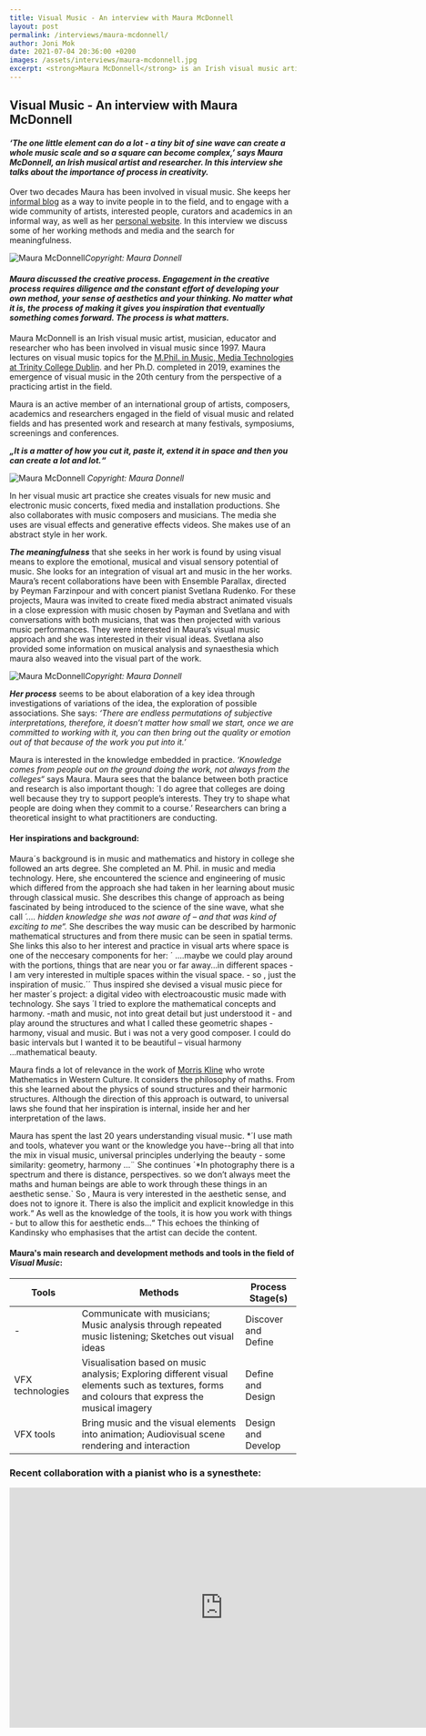 ```yaml
---
title: Visual Music - An interview with Maura McDonnell
layout: post
permalink: /interviews/maura-mcdonnell/
author: Joni Mok
date: 2021-07-04 20:36:00 +0200
images: /assets/interviews/maura-mcdonnell.jpg
excerpt: <strong>Maura McDonnell</strong> is an Irish visual music artist, musician, educator and researcher who has been involved in visual music since 1997.
---
```

## Visual Music - An interview with Maura McDonnell

#### *‘The one little element can do a lot - a tiny bit of sine wave can create a whole music scale and so a square can become complex,’ says Maura McDonnell, an Irish musical artist and researcher. In this interview she talks about the importance of process in creativity.*

Over two decades Maura has been involved in visual music. She keeps her [informal blog](http://visualmusic.blogspot.com) as a way to invite people in to the field, and to engage with a wide community of artists, interested people, curators and academics in an informal way, as well as her [personal website](http://mauramcdonnell.com).  In this interview we discuss some of her working methods and media and the search for meaningfulness.

![Maura McDonnell](/assets/interviews/maura2.gif)*Copyright: Maura Donnell*

#### *Maura discussed the creative process. Engagement in the creative process requires diligence and the constant effort of developing your own method, your sense of aesthetics and your thinking. No matter what it is, the process of making it gives you inspiration that eventually something comes forward. The process is what matters.*

Maura McDonnell is an Irish visual music artist, musician, educator and researcher who has been involved in visual music since 1997.  Maura lectures on visual music topics for the [M.Phil. in Music, Media Technologies at Trinity College Dublin](https://www.tcd.ie/eleceng/mmt/). and her Ph.D. completed in 2019, examines the emergence of visual music in the 20th century from the perspective of a practicing artist in the field.

Maura is an active member of an international group of artists, composers, academics and researchers engaged in the field of visual music and related fields and has presented work and research at many festivals, symposiums, screenings and conferences.  

<strong>*„It is a matter of how you cut it, paste it, extend it in space and then you can create a lot and lot.“*</strong>

![Maura McDonnell](/assets/interviews/maura3.gif) *Copyright: Maura Donnell*

In her visual music art practice she creates visuals for new music and electronic music concerts, fixed media and installation productions. She also collaborates with music composers and musicians. The media she uses are visual effects and generative effects videos. She makes use of an abstract style in her work.

<strong>*The meaningfulness*</strong> that she seeks in her work is found by using visual means to explore the emotional, musical and visual sensory potential of music. She looks for an integration of visual art and music in the her works. Maura’s recent collaborations have been with Ensemble Parallax, directed by Peyman Farzinpour and with concert pianist Svetlana Rudenko.  For these projects, Maura was invited to create fixed media abstract animated visuals in a close expression with music chosen by Payman and Svetlana and with conversations with both musicians, that was then projected with various music performances.  They were interested in Maura’s visual music approach and she was interested in their visual ideas.  Svetlana also provided some information on musical analysis and synaesthesia which maura also weaved into the visual part of the work.

![Maura McDonnell](/assets/interviews/maura1.jpg)*Copyright: Maura Donnell*

<strong>*Her process*</strong> seems to be about elaboration of a key idea through investigations of variations of the idea, the exploration of possible associations. She says: *‘There are endless permutations of subjective interpretations, therefore, it doesn’t matter how small we start, once we are committed to working with it, you can then bring out the quality or emotion out of that because of the work you put into it.’*

Maura is interested in the knowledge embedded in practice. *‘Knowledge comes from people out on the ground doing the work, not always from the colleges“* says Maura. Maura sees that the balance between both practice and research is also important though:  ´I do agree that colleges are doing well because they try to support people’s interests. They try to shape what people are doing when they commit to a course.’ Researchers can bring a theoretical insight to what practitioners are conducting.

#### Her inspirations and background:

Maura´s background is in music and mathematics and history in college she followed an arts degree. She completed an M. Phil. in music and media technology. Here, she encountered the science and engineering of music which differed from the approach she had taken in her learning about music through classical music. She describes this change of approach as being fascinated by being introduced to the science of the sine wave, what she call *´.... hidden knowledge she was not aware of – and that was kind of exciting to me“.* She describes the way music can be described by harmonic mathematical structures and from there music can be seen in spatial terms.  She links this also to her interest and practice in visual arts where space is one of the neccesary components for her: ´ ....maybe we could play around with the portions, things that are near you or far away...in different spaces - I am very interested in multiple spaces within the visual space. - so , just the inspiration of music.´´ Thus inspired she devised a visual music piece for her master´s project:  a digital video with electroacoustic music made with technology.  She says ´I tried to explore the mathematical concepts and harmony. -math and music, not into great detail but just understood it - and play around the structures and what I called these geometric shapes - harmony, visual and music. But i was not a very good composer. I could do basic intervals but I wanted it to be beautiful – visual harmony ...mathematical beauty.

Maura finds a lot of relevance in the work of [Morris Kline](https://www.goodreads.com/book/show/766235.Mathematics_in_Western_Culture) who wrote Mathematics in Western Culture. It considers the philosophy of maths. From this she learned about the physics of sound structures and their harmonic structures. Although the direction of this approach is outward, to universal laws she found that her inspiration is internal, inside her and her interpretation of the laws.

Maura has spent the last 20 years understanding visual music. *´I use math and tools, whatever you want or the knowledge you have--bring all that into the mix in visual music, universal principles underlying the beauty - some similarity: geometry, harmony …¨ She continues ´*In photography there is a spectrum and there is distance, perspectives. so we don’t always meet the maths and human beings are able to work through these things in an aesthetic sense.` So , Maura is very interested in the aesthetic sense, and does not to ignore it. There is also the implicit and explicit knowledge in this work.“ As well as the knowledge of the tools, it is how you work with things - but to allow this for aesthetic ends...“ This echoes the thinking of  Kandinsky who emphasises that the artist can decide the content.

#### Maura's main research and development methods and tools in the field of *Visual Music*:

| Tools | Methods | Process Stage(s) |
| --------------- | --------------- | --------------- |
| - | Communicate with musicians; Music analysis through repeated music listening; Sketches out visual ideas | Discover and Define|
| VFX technologies | Visualisation based on music analysis; Exploring different visual elements such as textures, forms and colours that express the musical imagery | Define and Design |
| VFX tools | Bring music and the visual elements into animation; Audiovisual scene rendering and interaction| Design and Develop |

### Recent collaboration with a pianist who is a synesthete:


<div class="videoWrapper">
<iframe width="750" height="422" src="https://www.youtube.com/embed/hD9tHLhBSgA" frameborder="0" allow="accelerometer; autoplay; encrypted-media; gyroscope; picture-in-picture" allowfullscreen></iframe>
</div>
